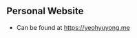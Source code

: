 ## Personal Website
- Can be found at <a href = "https://yeohyuyong.me" target = "_blank" >https://yeohyuyong.me</a>
